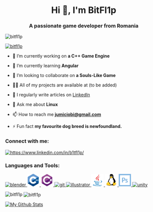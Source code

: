 <h1 align="center">Hi 👋, I'm BitFl1p</h1>
<h3 align="center">A passionate game developer from Romania</h3>

<p align="left"> <img src="https://komarev.com/ghpvc/?username=bitfl1p&label=Profile%20views&color=0e75b6&style=flat" alt="bitfl1p" /> </p>

<p align="left"> <a href="https://github.com/ryo-ma/github-profile-trophy"><img src="https://github-profile-trophy.vercel.app/?username=bitfl1p" alt="bitfl1p" /></a> </p>

- 🔭 I’m currently working on **a C++ Game Engine**

- 🌱 I’m currently learning **Angular**

- 👯 I’m looking to collaborate on **a Souls-Like Game**

- 👨‍💻 All of my projects are available at (to be added)

- 📝 I regularly write articles on [LinkedIn](https://www.linkedin.com/in/b1tfl1p/)

- 💬 Ask me about **Linux**

- 📫 How to reach me **jumiciobi@gmail.com**

- ⚡ Fun fact **my favourite dog breed is newfoundland.**

<h3 align="left">Connect with me:</h3>
<p align="left">
<a href="https://www.linkedin.com/in/b1tfl1p/" target="blank"><img align="center" src="https://raw.githubusercontent.com/rahuldkjain/github-profile-readme-generator/master/src/images/icons/Social/linked-in-alt.svg" alt="https://www.linkedin.com/in/b1tfl1p/" height="30" width="40" /></a>
</p>

<h3 align="left">Languages and Tools:</h3>
<p align="left"> <a href="https://www.blender.org/" target="_blank" rel="noreferrer"> <img src="https://download.blender.org/branding/community/blender_community_badge_white.svg" alt="blender" width="40" height="40"/> </a> <a href="https://www.w3schools.com/cpp/" target="_blank" rel="noreferrer"> <img src="https://raw.githubusercontent.com/devicons/devicon/master/icons/cplusplus/cplusplus-original.svg" alt="cplusplus" width="40" height="40"/> </a> <a href="https://www.w3schools.com/cs/" target="_blank" rel="noreferrer"> <img src="https://raw.githubusercontent.com/devicons/devicon/master/icons/csharp/csharp-original.svg" alt="csharp" width="40" height="40"/> </a> <a href="https://git-scm.com/" target="_blank" rel="noreferrer"> <img src="https://www.vectorlogo.zone/logos/git-scm/git-scm-icon.svg" alt="git" width="40" height="40"/> </a> <a href="https://www.adobe.com/in/products/illustrator.html" target="_blank" rel="noreferrer"> <img src="https://www.vectorlogo.zone/logos/adobe_illustrator/adobe_illustrator-icon.svg" alt="illustrator" width="40" height="40"/> </a> <a href="https://www.java.com" target="_blank" rel="noreferrer"> <img src="https://raw.githubusercontent.com/devicons/devicon/master/icons/java/java-original.svg" alt="java" width="40" height="40"/> </a> <a href="https://www.linux.org/" target="_blank" rel="noreferrer"> <img src="https://raw.githubusercontent.com/devicons/devicon/master/icons/linux/linux-original.svg" alt="linux" width="40" height="40"/> </a> <a href="https://www.photoshop.com/en" target="_blank" rel="noreferrer"> <img src="https://raw.githubusercontent.com/devicons/devicon/master/icons/photoshop/photoshop-line.svg" alt="photoshop" width="40" height="40"/> </a> <a href="https://unity.com/" target="_blank" rel="noreferrer"> <img src="https://www.vectorlogo.zone/logos/unity3d/unity3d-icon.svg" alt="unity" width="40" height="40"/> </a> </p>

<p><img align="left" src="https://github-readme-stats.vercel.app/api/top-langs?username=bitfl1p&show_icons=true&locale=en&layout=compact" alt="bitfl1p" /></p>

<p>&nbsp;<img align="center" src="https://github-readme-stats.vercel.app/api?username=bitfl1p&show_icons=true&locale=en" alt="bitfl1p" /></p>

[![My Github Stats](https://github-readme-stats.vercel.app/api?username=bitfl1p)](https://github.com/anuraghazra/github-readme-stats)
